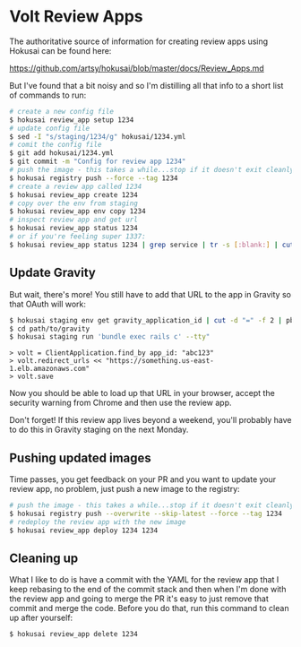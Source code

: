 # Volt Review Apps

The authoritative source of information for creating review apps using Hokusai
can be found here:

https://github.com/artsy/hokusai/blob/master/docs/Review_Apps.md

But I've found that a bit noisy and so I'm distilling all that info to a short
list of commands to run:

```sh
# create a new config file
$ hokusai review_app setup 1234
# update config file
$ sed -I "s/staging/1234/g" hokusai/1234.yml
# comit the config file
$ git add hokusai/1234.yml
$ git commit -m "Config for review app 1234"
# push the image - this takes a while...stop if it doesn't exit cleanly!
$ hokusai registry push --force --tag 1234
# create a review app called 1234
$ hokusai review_app create 1234
# copy over the env from staging
$ hokusai review_app env copy 1234
# inspect review app and get url
$ hokusai review_app status 1234
# or if you're feeling super 1337:
$ hokusai review_app status 1234 | grep service | tr -s [:blank:] | cut -d ' ' -f 4 | pbcopy
```

## Update Gravity

But wait, there's more! You still have to add that URL to the app in Gravity so
that OAuth will work:

```sh
$ hokusai staging env get gravity_application_id | cut -d "=" -f 2 | pbcopy
$ cd path/to/gravity
$ hokusai staging run 'bundle exec rails c' --tty"
```

```irb
> volt = ClientApplication.find_by app_id: "abc123"
> volt.redirect_urls << "https://something.us-east-1.elb.amazonaws.com"
> volt.save
```

Now you should be able to load up that URL in your browser, accept the security
warning from Chrome and then use the review app.

Don't forget! If this review app lives beyond a weekend, you'll probably have to
do this in Gravity staging on the next Monday.

## Pushing updated images

Time passes, you get feedback on your PR and you want to update your review app,
no problem, just push a new image to the registry:

```sh
# push the image - this takes a while...stop if it doesn't exit cleanly!
$ hokusai registry push --overwrite --skip-latest --force --tag 1234
# redeploy the review app with the new image
$ hokusai review_app deploy 1234 1234
```

## Cleaning up

What I like to do is have a commit with the YAML for the review app that I keep
rebasing to the end of the commit stack and then when I'm done with the review
app and going to merge the PR it's easy to just remove that commit and merge the
code. Before you do that, run this command to clean up after yourself:

```sh
$ hokusai review_app delete 1234
```
